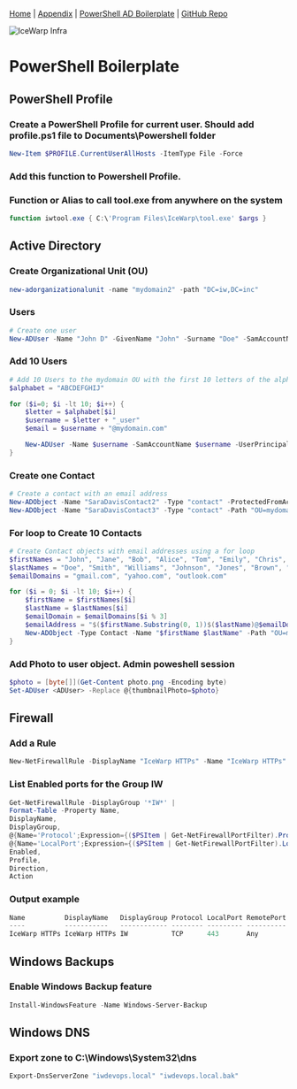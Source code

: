 [Home](README.md)  |  [Appendix](appendix.md) | [PowerShell AD Boilerplate](powershell_boilerplate.md)  | 
[GitHub Repo](https://github.com/iwDevOps/iwWindowsCourse)

![IceWarp Infra](https://blog.icewarp.com/wp-content/uploads/2022/08/IW-Logo-Wide-4x.png)

# PowerShell  Boilerplate

## PowerShell Profile
### Create a PowerShell Profile for current user. Should add profile.ps1 file to Documents\Powershell folder
```powershell
New-Item $PROFILE.CurrentUserAllHosts -ItemType File -Force
```
### Add this function to Powershell Profile. 
### Function or Alias to call tool.exe from anywhere on the system 
```powershell
function iwtool.exe { C:\'Program Files\IceWarp\tool.exe' $args }
```

## Active Directory 

### Create Organizational Unit (OU)
```powershell
new-adorganizationalunit -name "mydomain2" -path "DC=iw,DC=inc"
```
### Users
```powershell
# Create one user
New-ADUser -Name "John D" -GivenName "John" -Surname "Doe" -SamAccountName "jdoe" -UserPrincipalName "jdoe@iwdevops.net" -EmailAddress "jdoe@iwdevops.net" -Path "OU=mydomain,DC=iw,DC=inc" -AccountPassword (ConvertTo-SecureString -AsPlainText "password" -Force) -Enabled $true -ChangePasswordAtLogon $false
```
### Add 10 Users 
```powershell
# Add 10 Users to the mydomain OU with the first 10 letters of the alphabet
$alphabet = "ABCDEFGHIJ"

for ($i=0; $i -lt 10; $i++) {
    $letter = $alphabet[$i]
    $username = $letter + "_user" 
    $email = $username + "@mydomain.com"

    New-ADUser -Name $username -SamAccountName $username -UserPrincipalName $email -EmailAddress $email -Path "OU=mydomain,DC=iw,DC=inc" -AccountPassword (ConvertTo-SecureString -AsPlainText "1password2?" -Force) -Enabled $true -ChangePasswordAtLogon $true
}
```

### Create one Contact 
```powershell
# Create a contact with an email address 
New-ADObject -Name "SaraDavisContact2" -Type "contact" -ProtectedFromAccidentalDeletion $True -OtherAttributes @{"mail"="sarah@gmail.com"}
New-ADObject -Name "SaraDavisContact3" -Type "contact" -Path "OU=mydomain4,DC=iw,dc=inc"  -OtherAttributes @{'mail'="sarah3@gmail.com"}
```

### For loop to Create 10 Contacts
```powershell
# Create Contact objects with email addresses using a for loop
$firstNames = "John", "Jane", "Bob", "Alice", "Tom", "Emily", "Chris", "Sara", "Mike", "Liz"
$lastNames = "Doe", "Smith", "Williams", "Johnson", "Jones", "Brown", "Miller", "Davis", "Garcia", "Rodriguez"
$emailDomains = "gmail.com", "yahoo.com", "outlook.com"

for ($i = 0; $i -lt 10; $i++) {
    $firstName = $firstNames[$i]
    $lastName = $lastNames[$i]
    $emailDomain = $emailDomains[$i % 3]
    $emailAddress = "$($firstName.Substring(0, 1))$($lastName)@$emailDomain"
    New-ADObject -Type Contact -Name "$firstName $lastName" -Path "OU=mydomain4,DC=iw,DC=inc" -OtherAttributes @{'mail'="$($firstName.Substring(0, 1))$($lastName)@$emailDomain"}
}
``` 
### Add Photo to user object. Admin poweshell session
```powershell
$photo = [byte[]](Get-Content photo.png -Encoding byte)
Set-ADUser <ADUser> -Replace @{thumbnailPhoto=$photo}
```

## Firewall
### Add a Rule 
```powershell
New-NetFirewallRule -DisplayName "IceWarp HTTPs" -Name "IceWarp HTTPs" -Protocol TCP -LocalPort 443 -Group IW -Action Allow -Profile Any
```
### List Enabled ports for the Group IW
```powershell
Get-NetFirewallRule -DisplayGroup '*IW*' |
Format-Table -Property Name,
DisplayName,
DisplayGroup,
@{Name='Protocol';Expression={($PSItem | Get-NetFirewallPortFilter).Protocol}},
@{Name='LocalPort';Expression={($PSItem | Get-NetFirewallPortFilter).LocalPort}},
Enabled,
Profile,
Direction,
Action
```
### Output example
```powershell
Name          DisplayName   DisplayGroup Protocol LocalPort RemotePort RemoteAddress Enabled Profile Direction Action
----          -----------   ------------ -------- --------- ---------- ------------- ------- ------- --------- ------
IceWarp HTTPs IceWarp HTTPs IW           TCP      443       Any        Any              True     Any   Inbound  Allow
```

## Windows Backups
### Enable Windows Backup feature 
```powershell
Install-WindowsFeature -Name Windows-Server-Backup
```
## Windows DNS 
### Export zone to C:\Windows\System32\dns
```powershell
Export-DnsServerZone "iwdevops.local" "iwdevops.local.bak"
```
